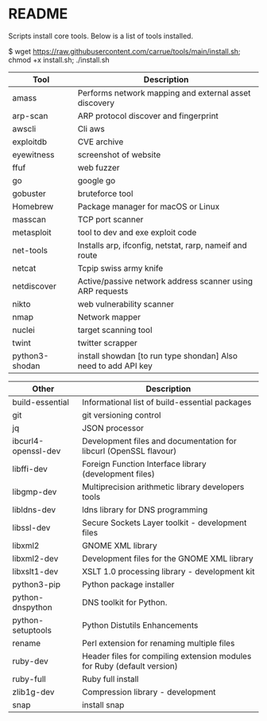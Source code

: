 # README

Scripts install core tools. Below is a list of tools installed.

$ wget https://raw.githubusercontent.com/carrue/tools/main/install.sh; chmod +x install.sh; ./install.sh


| Tool                | Description                                                  |
| ------------------- | ------------------------------------------------------------ |
| amass               | Performs network mapping and external asset discovery        |
| arp-scan            | ARP protocol discover and fingerprint                        |
| awscli              | Cli aws                                                      |
| exploitdb           | CVE archive                                                  |
| eyewitness          | screenshot of website                                        |
| ffuf                | web fuzzer                                                   |
| go                  | google go                                                    |
| gobuster            | bruteforce tool                                              |
| Homebrew            | Package manager for macOS or Linux                           |
| masscan             | TCP port scanner                                             |
| metasploit          | tool to dev and exe exploit code                             |
| net-tools           | Installs arp, ifconfig, netstat, rarp, nameif and route      |
| netcat              | Tcpip swiss army knife                                       |
| netdiscover         | Active/passive network address scanner using ARP requests    |
| nikto               | web vulnerability scanner                                    |
| nmap                | Network mapper                                               |
| nuclei              | target scanning tool                                         |
| twint               | twitter scrapper                                             |
| python3-shodan      | install showdan [to run type shondan] Also need to add API key |




| Other               | Description                                                  |
| ------------------- | ------------------------------------------------------------ |
| build-essential     | Informational list of build-essential packages               |
| git                 | git versioning control                                       |
| jq                  | JSON processor                                               |
| ibcurl4-openssl-dev | Development files and documentation for libcurl (OpenSSL flavour) |
| libffi-dev          | Foreign Function Interface library (development files)       |
| libgmp-dev          | Multiprecision arithmetic library developers tools           |
| libldns-dev         | ldns library for DNS programming                             |
| libssl-dev          | Secure Sockets Layer toolkit - development files             |
| libxml2             | GNOME XML library                                            |
| libxml2-dev         | Development files for the GNOME XML library                  |
| libxslt1-dev        | XSLT 1.0 processing library - development kit                |
| python3-pip         | Python package installer                                     |
| python-dnspython    | DNS toolkit for Python.                                      |
| python-setuptools   | Python Distutils Enhancements                                |
| rename              | Perl extension for renaming multiple files                   |
| ruby-dev            | Header files for compiling extension modules for Ruby (default version) |
| ruby-full           | Ruby full install                                            |
| zlib1g-dev          | Compression library - development                            |
| snap                | install snap                                                 |
